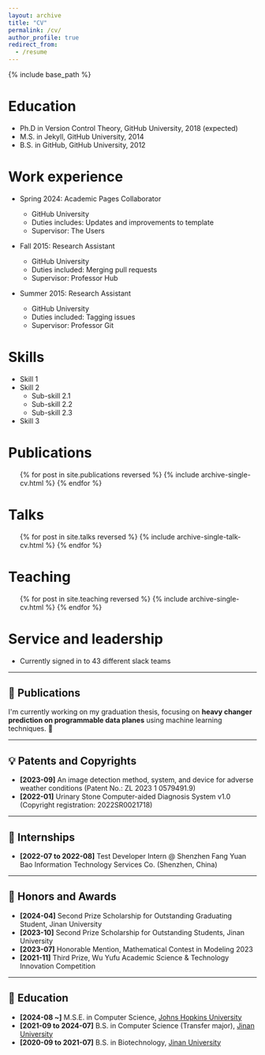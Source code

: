 ```yaml
---
layout: archive
title: "CV"
permalink: /cv/
author_profile: true
redirect_from:
  - /resume
---
```


{% include base_path %}

Education
======
* Ph.D in Version Control Theory, GitHub University, 2018 (expected)
* M.S. in Jekyll, GitHub University, 2014
* B.S. in GitHub, GitHub University, 2012

Work experience
======
* Spring 2024: Academic Pages Collaborator
  * GitHub University
  * Duties includes: Updates and improvements to template
  * Supervisor: The Users

* Fall 2015: Research Assistant
  * GitHub University
  * Duties included: Merging pull requests
  * Supervisor: Professor Hub

* Summer 2015: Research Assistant
  * GitHub University
  * Duties included: Tagging issues
  * Supervisor: Professor Git
  
Skills
======
* Skill 1
* Skill 2
  * Sub-skill 2.1
  * Sub-skill 2.2
  * Sub-skill 2.3
* Skill 3

Publications
======
  <ul>{% for post in site.publications reversed %}
    {% include archive-single-cv.html %}
  {% endfor %}</ul>
  
Talks
======
  <ul>{% for post in site.talks reversed %}
    {% include archive-single-talk-cv.html  %}
  {% endfor %}</ul>
  
Teaching
======
  <ul>{% for post in site.teaching reversed %}
    {% include archive-single-cv.html %}
  {% endfor %}</ul>
  
Service and leadership
======
* Currently signed in to 43 different slack teams


---

## 📝 Publications

I'm currently working on my graduation thesis, focusing on **heavy changer prediction on programmable data planes** using machine learning techniques. 🥲

---

## 💡 Patents and Copyrights

- **[2023-09]** An image detection method, system, and device for adverse weather conditions (Patent No.: ZL 2023 1 0579491.9)
- **[2022-01]** Urinary Stone Computer-aided Diagnosis System v1.0 (Copyright registration: 2022SR0021718)

---

## 🧱 Internships

- **[2022-07 to 2022-08]** Test Developer Intern @ Shenzhen Fang Yuan Bao Information Technology Services Co. (Shenzhen, China)

---

## 🏅 Honors and Awards

- **[2024-04]** Second Prize Scholarship for Outstanding Graduating Student, Jinan University
- **[2023-10]** Second Prize Scholarship for Outstanding Students, Jinan University
- **[2023-07]** Honorable Mention, Mathematical Contest in Modeling 2023
- **[2021-11]** Third Prize, Wu Yufu Academic Science & Technology Innovation Competition

---

## 📖 Education

- **[2024-08 ~]** M.S.E. in Computer Science, [Johns Hopkins University](https://www.jhu.edu)
- **[2021-09 to 2024-07]** B.S. in Computer Science (Transfer major), [Jinan University](https://english.jnu.edu.cn)
- **[2020-09 to 2021-07]** B.S. in Biotechnology, [Jinan University](https://english.jnu.edu.cn)
